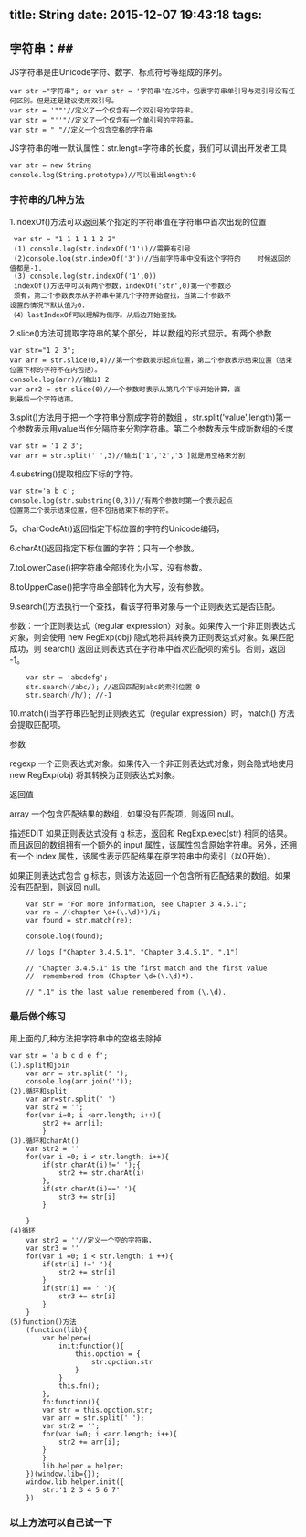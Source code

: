 title: String
date: 2015-12-07 19:43:18
tags:
---
## 字符串：##

JS字符串是由Unicode字符、数字、标点符号等组成的序列。

	var str ="字符串"; or var str = '字符串'在JS中，包裹字符串单引号与双引号没有任何区别。但是还是建议使用双引号。
	var str = '""'//定义了一个仅含有一个双引号的字符串。
	var str = "''"//定义了一个仅含有一个单引号的字符串。
	var str = " "//定义一个包含空格的字符串
	
JS字符串的唯一默认属性：str.lengt=字符串的长度，我们可以调出开发者工具
	
	var str = new String 
	console.log(String.prototype)//可以看出length:0
	
### 字符串的几种方法

<!--more-->

1.indexOf()方法可以返回某个指定的字符串值在字符串中首次出现的位置

	 var str = "1 1 1 1 1 2 2"
	 (1) console.log(str.indexOf('1'))//需要有引号
	 (2)console.log(str.indexOf('3'))//当前字符串中没有这个字符的	时候返回的值都是-1.
	 (3) console.log(str.indexOf('1',0))
	 indexOf()方法中可以有两个参数，indexOf('str',0)第一个参数必
	 须有，第二个参数表示从字符串中第几个字符开始查找，当第二个参数不
	设置的情况下默认值为0.
	（4）lastIndexOf可以理解为倒序。从后边开始查找。
	
2.slice()方法可提取字符串的某个部分，并以数组的形式显示。有两个参数
	
	var str="1 2 3"; 
	var arr = str.slice(0,4)//第一个参数表示起点位置，第二个参数表示结束位置（结束位置下标的字符不在内包括）。
	console.log(arr)//输出1 2 
	var arr2 = str.slice(0)//一个参数时表示从第几个下标开始计算，直
	到最后一个字符结束。
	
3.split()方法用于把一个字符串分割成字符的数组
，str.split('value',length)第一个参数表示用value当作分隔符来分割字符串。第二个参数表示生成新数组的长度

	var str = '1 2 3';
	var arr = str.split(' ',3)//输出['1','2','3']就是用空格来分割


4.substring()提取相应下标的字符。

	var str='a b c';
	console.log(str.substring(0,3))//有两个参数时第一个表示起点
	位置第二个表示结束位置，但不包括结束下标的字符。
	
5。charCodeAt()返回指定下标位置的字符的Unicode编码，

6.charAt()返回指定下标位置的字符；只有一个参数。

7.toLowerCase()把字符串全部转化为小写，没有参数。

8.toUpperCase()把字符串全部转化为大写，没有参数。

9.search()方法执行一个查找，看该字符串对象与一个正则表达式是否匹配。

参数：一个正则表达式（regular expression）对象。如果传入一个非正则表达式对象，则会使用 new RegExp(obj) 隐式地将其转换为正则表达式对象。如果匹配成功，则 search() 返回正则表达式在字符串中首次匹配项的索引。否则，返回 -1。
	
		var str = 'abcdefg';
		str.search(/abc/); //返回匹配到abc的索引位置 0
		str.search(/h/); //-1
		
10.match()当字符串匹配到正则表达式（regular expression）时，match() 方法会提取匹配项。

参数

regexp
一个正则表达式对象。如果传入一个非正则表达式对象，则会隐式地使用 new RegExp(obj) 将其转换为正则表达式对象。

返回值

array
一个包含匹配结果的数组，如果没有匹配项，则返回 null。

描述EDIT
如果正则表达式没有 g 标志，返回和 RegExp.exec(str) 相同的结果。而且返回的数组拥有一个额外的 input 属性，该属性包含原始字符串。另外，还拥有一个 index 属性，该属性表示匹配结果在原字符串中的索引（以0开始）。

如果正则表达式包含 g 标志，则该方法返回一个包含所有匹配结果的数组。如果没有匹配到，则返回 null。

		var str = "For more information, see Chapter 3.4.5.1";
		var re = /(chapter \d+(\.\d)*)/i;
		var found = str.match(re);

		console.log(found);

		// logs ["Chapter 3.4.5.1", "Chapter 3.4.5.1", ".1"]

		// "Chapter 3.4.5.1" is the first match and the first value 
		//  remembered from (Chapter \d+(\.\d)*).

		// ".1" is the last value remembered from (\.\d).

### 最后做个练习

用上面的几种方法把字符串中的空格去除掉

	var str = 'a b c d e f';
	(1).split和join
		var arr = str.split(' ');
		console.log(arr.join(''));
	(2).循环和split
		var arr=str.split(' ')
		var str2 = '';
		for(var i=0; i <arr.length; i++){
			str2 += arr[i];
			}
	(3).循环和charAt()
		var str2 = ''
		for(var i =0; i < str.length; i++){
			if(str.charAt(i)!=' ');{
				str2 += str.charAt(i)
			},
			if(str.charAt(i)==' '){
				str3 += str[i]
			}
			
		}
	(4)循环
		var str2 = ''//定义一个空的字符串，
		var str3 = ''
		for(var i =0; i < str.length; i ++){
			if(str[i] !=' '){
				str2 += str[i]
			}
			if(str[i] == ' '){
				str3 += str[i]
			}
		}
	(5)function()方法
		(function(lib){
			var helper={
				init:function(){
					this.opction = {
						str:opction.str
					}
				}
				this.fn();
			},
			fn:function(){
			var str = this.opction.str;
			var arr = str.split(' ');
			var str2 = '';
			for(var i=0; i <arr.length; i++){
				str2 += arr[i];
			}
			}
			lib.helper = helper;
		})(window.lib={});
		window.lib.helper.init({
			str:'1 2 3 4 5 6 7'
		})
		
		
### 以上方法可以自己试一下 ###
	
